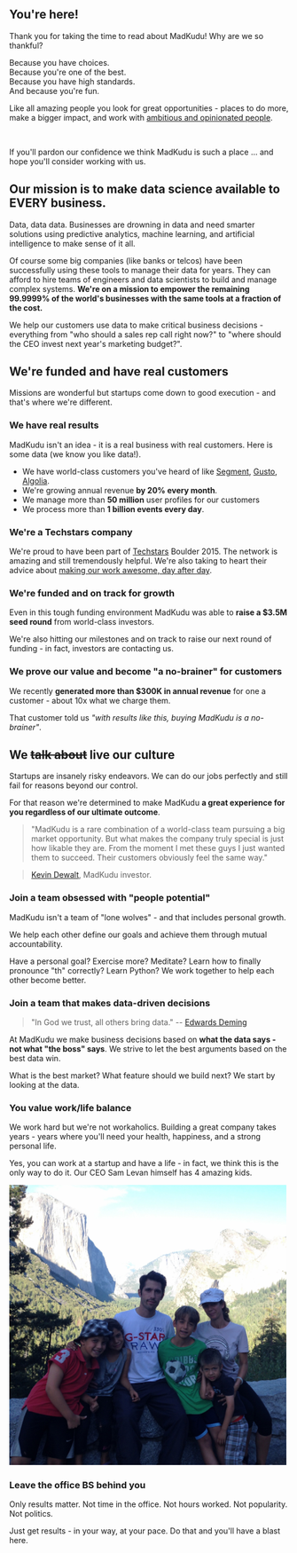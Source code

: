## You're here!

Thank you for taking the time to read about MadKudu! Why are we so thankful?

Because you have choices.<br>
Because you're one of the best.<br>
Because you have high standards.<br>
And because you're fun.

Like all amazing people you look for great opportunities - places to do more, make a bigger impact, and work with [ambitious and opinionated people](http://www.madkudu.com/team).

<br>

If you'll pardon our confidence we think MadKudu is such a place ... and hope you'll consider working with us.


## Our mission is to make data science available to EVERY business.

Data, data data. Businesses are drowning in data and need smarter solutions using predictive analytics, machine learning, and artificial intelligence to make sense of it all.

Of course some big companies (like banks or telcos) have been successfully using these tools to manage their data for years. They can afford to hire teams of engineers and data scientists to build and manage complex systems. **We're on a mission to empower the remaining 99.9999% of the world's businesses with the same tools at a fraction of the cost.**

We help our customers use data to make critical business decisions - everything from "who should a sales rep call right now?" to "where should the CEO invest next year's marketing budget?".

## We're funded and have real customers

Missions are wonderful but startups come down to good execution - and that's where we're different.

### We have real results

MadKudu isn't an idea - it is a real business with real customers. Here is some data (we know you like data!).

+ We have world-class customers you've heard of like [Segment](https://segment.com/), [Gusto](https://gusto.com/), [Algolia](https://www.algolia.com/).
+ We're growing annual revenue **by 20% every month**.
+ We manage more than **50 million** user profiles for our customers
+ We process more than **1 billion events every day**.

### We're a Techstars company

We're proud to have been part of [Techstars](http://www.techstars.com) Boulder 2015. The network is amazing and still tremendously helpful. We're also taking to heart their advice about [making our work awesome, day after day](http://www.techstars.com/content/blog/19687/).

### We're funded and on track for growth

Even in this tough funding environment MadKudu was able to **raise a $3.5M seed round** from world-class investors.

We're also hitting our milestones and on track to raise our next round of funding - in fact, investors are contacting us.

### We prove our value and become "a no-brainer" for customers

We recently **generated more than $300K in annual revenue** for one a customer - about 10x what we charge them.

That customer told us *"with results like this, buying MadKudu is a no-brainer"*.

## We ~~talk about~~ live our culture

Startups are insanely risky endeavors. We can do our jobs perfectly and still fail for reasons beyond our control.

For that reason we're determined to make MadKudu **a great experience for you regardless of our ultimate outcome**.

> "MadKudu is a rare combination of a world-class team pursuing a big market opportunity.
But what makes the company truly special is just how likable they are. From the moment I met these guys I just wanted them to succeed. Their customers obviously feel the same way."

> [Kevin Dewalt](https://angel.co/kevindewalt/), MadKudu investor.

### Join a team obsessed with "people potential"

MadKudu isn't a team of "lone wolves" - and that includes personal growth.

We help each other define our goals and achieve them through mutual accountability.

Have a personal goal? Exercise more? Meditate? Learn how to finally pronounce "th" correctly? Learn Python? We work together to help each other become better.

### Join a team that makes data-driven decisions

> "In God we trust, all others bring data."
-- [Edwards Deming](https://en.wikipedia.org/wiki/W._Edwards_Deming#Quotations_and_concepts)

At MadKudu we make business decisions based on **what the data says - not what "the boss" says**. We strive to let the best arguments based on the best data win.

What is the best market? What feature should we build next? We start by looking at the data.

### You value work/life balance

We work hard but we're not workaholics. Building a great company takes years - years where you'll need your health, happiness, and a strong personal life.

Yes, you can work at a startup and have a life - in fact, we think this is the only way to do it. Our CEO Sam Levan himself has 4 amazing kids.

<img src='/static/images/samfamily.jpg' width='500'>

### Leave the office BS behind you

Only results matter. Not time in the office. Not hours worked. Not popularity. Not politics.

Just get results - in your way, at your pace. Do that and you'll have a blast here.
